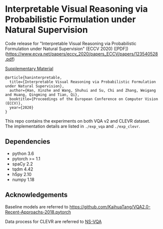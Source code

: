 # Interpretable Visual Reasoning via Probabilistic Formulation under Natural Supervision

Code release for "Interpretable Visual Reasoning via Probabilistic Formulation under Natural Supervision" (ECCV 2020) ([PDF])(https://www.ecva.net/papers/eccv_2020/papers_ECCV/papers/123540528.pdf)

[Supplementary Material](https://github.com/GeraldHan/TRN/blob/master/0895-Supp.pdf)

```
@article{haninterpretable,
  title={Interpretable Visual Reasoning via Probabilistic Formulation under Natural Supervision},
  author={Han, Xinzhe and Wang, Shuhui and Su, Chi and Zhang, Weigang and Huang, Qingming and Tian, Qi},
  booktitle={Proceedings of the European Conference on Computer Vision (ECCV)},
  year={2020}  
}
```

This repo contains the experiments on both VQA v2 and CLEVR dataset. The implementation details are listed in `./exp_vqa` and `./exp_clevr`.

## Dependencies
- python 3.6
- pytorch >= 1.1
- spaCy 2.2
- tqdm 4.42
- h5py 2.10
- numpy 1.18

## Acknowledgements
Baseline models are referred to https://github.com/KaihuaTang/VQA2.0-Recent-Approachs-2018.pytorch

Data process for CLEVR are referred to [NS-VQA](https://github.com/kexinyi/ns-vqa.git)
